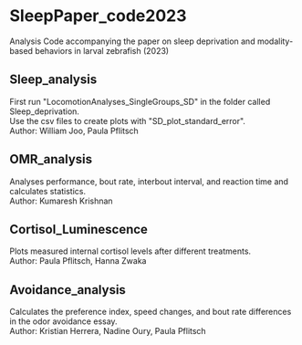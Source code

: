 # SleepPaper_code2023
Analysis Code accompanying the paper on sleep deprivation and modality-based behaviors in larval zebrafish (2023)


## Sleep_analysis
First run "LocomotionAnalyses_SingleGroups_SD" in the folder called Sleep_deprivation.\
Use the csv files to create plots with "SD_plot_standard_error".\
Author: William Joo, Paula Pflitsch


## OMR_analysis
Analyses performance, bout rate, interbout interval, and reaction time and calculates statistics.\
Author: Kumaresh Krishnan

## Cortisol_Luminescence
Plots measured internal cortisol levels after different treatments.\
Author: Paula Pflitsch, Hanna Zwaka

## Avoidance_analysis
Calculates the preference index, speed changes, and bout rate differences in the odor avoidance essay.\
Author: Kristian Herrera, Nadine Oury, Paula Pflitsch

